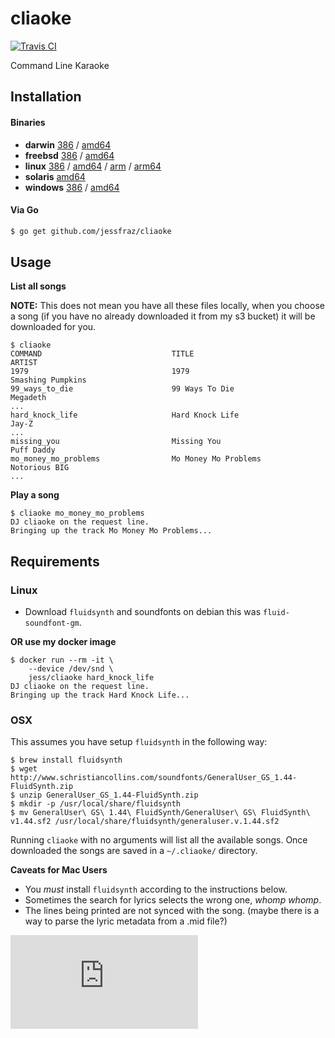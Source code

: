 # cliaoke

[![Travis CI](https://travis-ci.org/jessfraz/cliaoke.svg?branch=master)](https://travis-ci.org/jessfraz/cliaoke)

Command Line Karaoke

## Installation

#### Binaries

- **darwin** [386](https://github.com/jessfraz/cliaoke/releases/download/v0.0.1/cliaoke-darwin-386) / [amd64](https://github.com/jessfraz/cliaoke/releases/download/v0.0.1/cliaoke-darwin-amd64)
- **freebsd** [386](https://github.com/jessfraz/cliaoke/releases/download/v0.0.1/cliaoke-freebsd-386) / [amd64](https://github.com/jessfraz/cliaoke/releases/download/v0.0.1/cliaoke-freebsd-amd64)
- **linux** [386](https://github.com/jessfraz/cliaoke/releases/download/v0.0.1/cliaoke-linux-386) / [amd64](https://github.com/jessfraz/cliaoke/releases/download/v0.0.1/cliaoke-linux-amd64) / [arm](https://github.com/jessfraz/cliaoke/releases/download/v0.0.1/cliaoke-linux-arm) / [arm64](https://github.com/jessfraz/cliaoke/releases/download/v0.0.1/cliaoke-linux-arm64)
- **solaris** [amd64](https://github.com/jessfraz/cliaoke/releases/download/v0.0.1/cliaoke-solaris-amd64)
- **windows** [386](https://github.com/jessfraz/cliaoke/releases/download/v0.0.1/cliaoke-windows-386) / [amd64](https://github.com/jessfraz/cliaoke/releases/download/v0.0.1/cliaoke-windows-amd64)

#### Via Go

```bash
$ go get github.com/jessfraz/cliaoke
```

## Usage

**List all songs**

**NOTE:** This does not mean you have all these files locally, when you choose
a song (if you have no already downloaded it from my s3 bucket) it will be
downloaded for you.

```console
$ cliaoke
COMMAND                             TITLE                               ARTIST
1979                                1979                                Smashing Pumpkins
99_ways_to_die                      99 Ways To Die                      Megadeth
...
hard_knock_life                     Hard Knock Life                     Jay-Z
...
missing_you                         Missing You                         Puff Daddy
mo_money_mo_problems                Mo Money Mo Problems                Notorious BIG
...
```

**Play a song**

```console
$ cliaoke mo_money_mo_problems
DJ cliaoke on the request line.
Bringing up the track Mo Money Mo Problems...
```

## Requirements

### Linux

- Download `fluidsynth` and soundfonts on debian this was `fluid-soundfont-gm`.

**OR use my docker image**

```
$ docker run --rm -it \
    --device /dev/snd \
    jess/cliaoke hard_knock_life
DJ cliaoke on the request line.
Bringing up the track Hard Knock Life...
```


### OSX

This assumes you have setup `fluidsynth` in the following way:

```console
$ brew install fluidsynth
$ wget http://www.schristiancollins.com/soundfonts/GeneralUser_GS_1.44-FluidSynth.zip
$ unzip GeneralUser_GS_1.44-FluidSynth.zip
$ mkdir -p /usr/local/share/fluidsynth
$ mv GeneralUser\ GS\ 1.44\ FluidSynth/GeneralUser\ GS\ FluidSynth\ v1.44.sf2 /usr/local/share/fluidsynth/generaluser.v.1.44.sf2
```

Running `cliaoke` with no arguments will list all the available songs. Once downloaded the songs are saved in a `~/.cliaoke/` directory.

**Caveats for Mac Users**

- You *must* install `fluidsynth` according to the instructions below.
- Sometimes the search for lyrics selects the wrong one, *whomp whomp*.
- The lines being printed are not synced with the song. (maybe there is a way to parse the lyric metadata from a .mid file?)


[![Analytics](https://ga-beacon.appspot.com/UA-29404280-16/cliaoke/README.md)](https://github.com/jessfraz/cliaoke)
